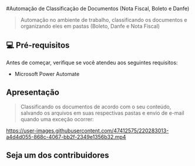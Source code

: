
#Automação de Classificação de Documentos (Nota Fiscal, Boleto e Danfe)

<!---Esses são exemplos. Veja https://shields.io para outras pessoas ou para personalizar este conjunto de escudos. Você pode querer incluir dependências, status do projeto e informações de licença aqui

![GitHub repo size](https://img.shields.io/github/repo-size/fellipeafonseca/README-template?style=for-the-badge)
![GitHub language count](https://img.shields.io/github/languages/count/fellipeafonseca/README-template?style=for-the-badge)
![GitHub forks](https://img.shields.io/github/forks/fellipeafonseca/README-template?style=for-the-badge)
![Bitbucket open issues](https://img.shields.io/bitbucket/issues/fellipeafonseca/README-template?style=for-the-badge)
![Bitbucket open pull requests](https://img.shields.io/bitbucket/pr-raw/fellipeafonseca/README-template?style=for-the-badge)--->


> Automação no ambiente de trabalho, classificando os documentos e organizando eles em pastas (Boleto, Danfe e Nota Fiscal)


## 💻 Pré-requisitos

Antes de começar, verifique se você atendeu aos seguintes requisitos:
<!---Estes são apenas requisitos de exemplo. Adicionar, duplicar ou remover conforme necessário--->

* Microsoft Power Automate


## Apresentação

> Classificando os documentos de acordo com o seu conteúdo, salvando os arquivos em suas respectivas pastas e envio de e-mail quando uma exceção ocorrer:

https://user-images.githubusercontent.com/47412575/220283013-a4d4d055-868c-4067-bb2f-2349e1356b32.mp4



## Seja um dos contribuidores<br>







